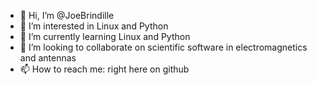 - 👋 Hi, I’m @JoeBrindille
- 👀 I’m interested in Linux and Python
- 🌱 I’m currently learning Linux and Python
- 💞️ I’m looking to collaborate on scientific software in electromagnetics and antennas
- 📫 How to reach me: right here on github

<!---
JoeBrindille/JoeBrindille is a ✨ special ✨ repository because its `README.md` (this file) appears on your GitHub profile.
You can click the Preview link to take a look at your changes.
--->
